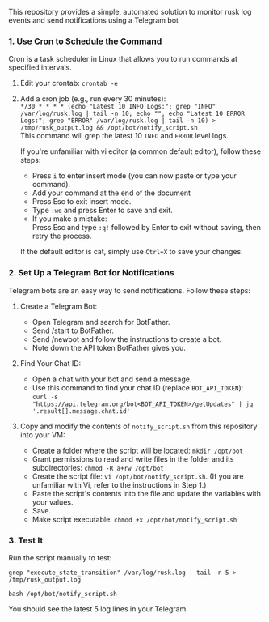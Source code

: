 This repository provides a simple, automated solution to monitor rusk log events and send notifications using a Telegram bot

### 1. Use Cron to Schedule the Command 
Cron is a task scheduler in Linux that allows you to run commands at specified intervals. 
 
1. Edit your crontab:
   ```crontab -e```
2. Add a cron job (e.g., run every 30 minutes):\
   ```*/30 * * * * (echo "Latest 10 INFO Logs:"; grep "INFO" /var/log/rusk.log | tail -n 10; echo ""; echo "Latest 10 ERROR Logs:"; grep "ERROR" /var/log/rusk.log | tail -n 10) > /tmp/rusk_output.log && /opt/bot/notify_script.sh```\
   This command will grep the latest 10 ```INFO``` and ```ERROR``` level logs.
   
   If you're unfamiliar with vi editor (a common default editor), follow these steps:
   - Press ```i``` to enter insert mode (you can now paste or type your command).
   - Add your command at the end of the document
   - Press Esc to exit insert mode.
   - Type ```:wq``` and press Enter to save and exit.
   - If you make a mistake:\
     Press Esc and type ```:q!``` followed by Enter to exit without saving, then retry the process.

   If the default editor is cat, simply use ```Ctrl+X``` to save your changes.
     

### 2. Set Up a Telegram Bot for Notifications 
Telegram bots are an easy way to send notifications. Follow these steps: 

1. Create a Telegram Bot: 
   - Open Telegram and search for BotFather. 
   - Send /start to BotFather. 
   - Send /newbot and follow the instructions to create a bot. 
   - Note down the API token BotFather gives you. 
 
2. Find Your Chat ID: 
   - Open a chat with your bot and send a message. 
   - Use this command to find your chat ID (replace `BOT_API_TOKEN`): \
     ```curl -s "https://api.telegram.org/bot<BOT_API_TOKEN>/getUpdates" | jq '.result[].message.chat.id'```

3. Copy and modify the contents of ```notify_script.sh``` from this repository into your VM:
   - Create a folder where the script will be located: ```mkdir /opt/bot```
   - Grant permissions to read and write files in the folder and its subdirectories: ```chmod -R a+rw /opt/bot```
   - Create the script file: ```vi /opt/bot/notify_script.sh```. (If you are unfamiliar with Vi, refer to the instructions in Step 1.)
   - Paste the script's contents into the file and update the variables with your values.
   - Save.
   - Make script executable: ```chmod +x /opt/bot/notify_script.sh ```

### 3. Test It 
Run the script manually to test: 
```
grep "execute_state_transition" /var/log/rusk.log | tail -n 5 > /tmp/rusk_output.log
```
```
bash /opt/bot/notify_script.sh
```
You should see the latest 5 log lines in your Telegram. 

